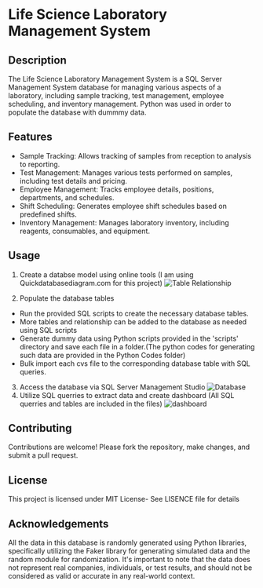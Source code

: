 # Life Science Laboratory Management System
## Description
The Life Science Laboratory Management System is a SQL Server Management System database for managing various aspects of a laboratory, including sample tracking, test management, employee scheduling, and inventory management. Python was used in order to populate the database with dummmy data.
## Features
* Sample Tracking: Allows tracking of samples from reception to analysis to reporting.
* Test Management: Manages various tests performed on samples, including test details and pricing.
* Employee Management: Tracks employee details, positions, departments, and schedules.
* Shift Scheduling: Generates employee shift schedules based on predefined shifts.
* Inventory Management: Manages laboratory inventory, including reagents, consumables, and equipment.

## Usage
1. Create a databse model using online tools (I am using Quickdatabasediagram.com for this project)
![Table Relationship](https://github.com/DanHuuTran/Life-Science-Laboratory-Management-System/assets/133534096/1c40211a-803e-44f9-8dce-7c42d09f77bb)

2. Populate the database tables
* Run the provided SQL scripts to create the necessary database tables.
* More tables and relationship can be added to the database as needed using SQL scripts
* Generate dummy data using Python scripts provided in the 'scripts' directory and save each file in a folder.(The python codes for generating such data are provided in the Python Codes folder)
* Bulk import each cvs file to the corresponding database table with SQL queries.

3. Access the database via SQL Server Management Studio
![Database](https://github.com/DanHuuTran/Life-Science-Laboratory-Management-System/assets/133534096/644a99f1-0ee8-455c-acf3-d59fb511fcf1)
4. Utilize SQL querries to extract data and create dashboard (All SQL querries and tables are included in the files)
 ![dashboard](https://github.com/DanHuuTran/Life-Science-Laboratory-Management-System/assets/133534096/90be2cd1-8f7c-4e5f-89a5-e17510a30029)



## Contributing
Contributions are welcome! Please fork the repository, make changes, and submit a pull request.

## License
This project is licensed under MIT License- See LISENCE file for details

## Acknowledgements
All the data in this database is randomly generated using Python libraries, specifically utilizing the Faker library for generating simulated data and the random module for randomization. It's important to note that the data does not represent real companies, individuals, or test results, and should not be considered as valid or accurate in any real-world context.

